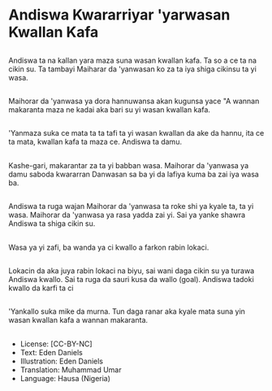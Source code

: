# Andiswa Kwararriyar 'yarwasan Kwallan Kafa

##
Andiswa ta na kallan yara maza suna wasan kwallan kafa. Ta so a ce ta na cikin su. Ta tambayi Maiharar da 'yanwasan ko za ta iya shiga cikinsu ta yi wasa.

##
Maihorar da 'yanwasa ya dora hannuwansa akan kugunsa yace "A wannan makaranta maza ne kadai aka bari su yi wasan kwallan kafa.

##
'Yanmaza suka ce mata ta ta tafi ta yi wasan kwallan da ake da hannu, ita ce ta mata, kwallan kafa ta maza ce. Andiswa ta damu.

##
Kashe-gari, makarantar za ta yi babban wasa. Maihorar da 'yanwasa ya damu saboda kwararran Danwasan sa ba yi da lafiya kuma ba zai iya wasa ba.

##
Andiswa ta ruga wajan Maihorar da 'yanwasa ta roke shi ya kyale ta, ta yi wasa. Maihorar da 'yanwasa ya rasa yadda zai yi. Sai ya yanke shawra Andiswa ta shiga cikin su.

##
Wasa ya yi zafi, ba wanda ya ci kwallo a farkon rabin lokaci.

##
Lokacin da aka juya rabin lokaci na biyu, sai wani daga cikin su ya turawa Andiswa kwallo. Sai ta ruga da sauri kusa da wallo (goal). Andiswa tadoki kwallo da karfi ta ci

##
'Yankallo suka mike da murna. Tun daga ranar aka kyale mata suna yin wasan kwallan kafa a wannan makaranta.

##
* License: [CC-BY-NC]
* Text: Eden Daniels
* Illustration: Eden Daniels
* Translation: Muhammad Umar
* Language: Hausa (Nigeria)
